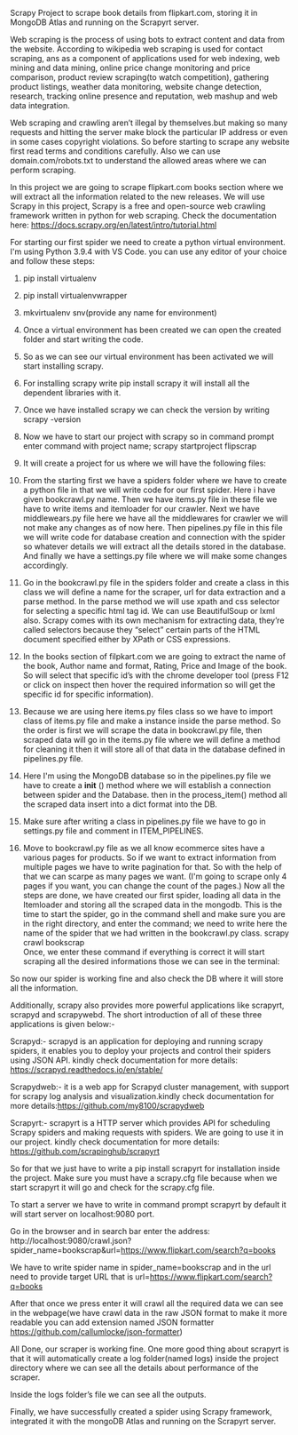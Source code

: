 Scrapy Project to scrape book details from flipkart.com, storing it in MongoDB Atlas and running on the Scrapyrt server.

Web scraping is the process of using bots to extract content and data from the website.  According to wikipedia web scraping is used for contact scraping, ans as a component of applications used for web indexing, web mining and data mining, online price change monitoring and price comparison, product review scraping(to watch competition), gathering product listings, weather data monitoring, website change detection, research, tracking online presence and reputation, web mashup and web data integration.

Web scraping and crawling aren’t illegal by themselves.but making so many requests and hitting the server make block the particular IP address or even in some cases copyright violations. So before starting to scrape any website first read terms and conditions carefully. Also we can use domain.com/robots.txt to understand the allowed areas where we can perform scraping.

In this project we are going to scrape flipkart.com books section where we will extract all the information related to the new releases. We will use Scrapy in this project, Scrapy is a free and open-source web crawling framework written in python for web scraping. Check the documentation here: https://docs.scrapy.org/en/latest/intro/tutorial.html

For starting our first spider we need to create a python virtual environment. I'm using Python 3.9.4 with VS Code. you can use any editor of your choice and follow these steps:

1. pip install virtualenv

2. pip install virtualenvwrapper

3. mkvirtualenv snv(provide any name for environment)

4. Once a virtual environment has been created we can open the created folder and start writing the code.

5. So as we can see our virtual environment has been activated we will start installing scrapy.

6. For installing scrapy write pip install scrapy it will install all the dependent libraries with it.

7. Once we have installed scrapy we can check the version by writing scrapy -version

8. Now we have to start our project with scrapy so in command prompt enter command with project name;
scrapy startproject flipscrap 

9. It will create a project for us where we will have the following files:

10. From the starting first we have a spiders folder where we have to create a python file in that we will write code for our first spider. Here i have given bookcrawl.py name. Then we have items.py file in these file we have to write items and itemloader for our crawler. Next we have middlewears.py file here we have all the middlewares for crawler we will not make any changes as of now here. Then pipelines.py file in this file we will write code for database creation and connection with the spider so whatever details we will extract all the details stored in the database. And finally we have a settings.py file where we will make some changes accordingly.

11. Go in the bookcrawl.py file in the spiders folder and create a class in this class we will define a name for the scraper, url for data extraction and a parse method. In the parse method we will use xpath and css selector for selecting a specific html tag id. We can use BeautifulSoup or lxml also. Scrapy comes with its own mechanism for extracting data, they’re called selectors
because they “select” certain parts of the HTML document specified either by XPath  or CSS expressions.

12. In the books section of filpkart.com we are going to extract the name of the book, Author name and format, Rating, Price and Image of the book. So will select that specific id’s with the chrome developer tool (press F12 or click on inspect then hover the required information so will get the specific id for specific information).

13. Because we are using here items.py files class so we have to import class of items.py file and make a instance inside the parse method. So the order is first we will scrape the data in bookcrawl.py file, then scraped data will go in the items.py file where we will define a method for cleaning it then it will store all of that data in the database defined in pipelines.py file.

14. Here I'm using the MongoDB database so in the pipelines.py file we have to create a __init__ () method where we will establish a connection between spider and the Database. then in the process_item() method all the scraped data insert into a dict format into the DB.

15. Make sure after writing a class in pipelines.py file we have to go in settings.py file and comment in ITEM_PIPELINES.

16. Move to bookcrawl.py file as we all know ecommerce sites have a various pages for products. So if we want to extract information from multiple pages we have to write pagination for that. So with the help of that we can scarpe as many pages we want. (I'm going to scrape only 4 pages if you want, you can change the count of the pages.)
Now all the steps are done, we have created our first spider, loading all data in the Itemloader and storing all the scraped data in the mongodb.
This is the time to start the spider, go in the command shell and make sure you are in the right directory, and enter the command; we need to write here the name of the spider that we had written in the bookcrawl.py class.
scrapy crawl bookscrap   
Once, we enter these command if everything is correct it will start scraping all the desired informations those we can see in the terminal:

So now our spider is working fine and also check the DB where it will store all the information. 

Additionally, scrapy also provides more powerful  applications like scrapyrt, scrapyd and scrapywebd. The short introduction of all of these three applications is given below:-

Scrapyd:- scrapyd is an application for deploying and running scrapy spiders, it enables you to deploy your projects and control their spiders using JSON API. kindly check documentation for more details: https://scrapyd.readthedocs.io/en/stable/

Scrapydweb:- it is a web app for Scrapyd cluster management, with support for scrapy log analysis and visualization.kindly check documentation for more details:https://github.com/my8100/scrapydweb

Scrapyrt:- scrapyrt is a HTTP server which provides API for scheduling Scrapy spiders and making requests with spiders. We are going to use it in our project. kindly check documentation for more details: https://github.com/scrapinghub/scrapyrt

So for that we just have to write a pip install scrapyrt for installation inside the project. Make sure you must have a scrapy.cfg file because when we start scrapyrt it will go and check for the scrapy.cfg file. 

To start a server we have to write in command prompt scrapyrt by default it will start server on localhost:9080 port. 

Go in the browser and in search bar enter the address:
http://localhost:9080/crawl.json?spider_name=bookscrap&url=https://www.flipkart.com/search?q=books

We have to write spider name in spider_name=bookscrap and in the url need to provide target URL that is url=https://www.flipkart.com/search?q=books

After that once we press enter it will crawl all the required data we can see in the webpage(we have crawl data in the raw JSON format to make it more readable you can add extension named  JSON formatter https://github.com/callumlocke/json-formatter)

All Done, our scraper is working fine. One more good thing about scrapyrt is that it will automatically create a log folder(named logs) inside the project directory where we can see all the details about performance of  the scraper.

Inside the logs folder’s file we can see all the outputs.

Finally, we have successfully created a spider using Scrapy framework, integrated it with the mongoDB Atlas and running on the Scrapyrt server.

